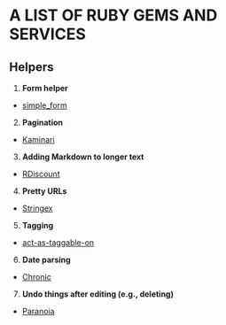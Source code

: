 # A LIST OF RUBY GEMS AND SERVICES 

## Helpers

1. **Form helper**
 * [simple_form](https://github.com/plataformatec/simple_form)  
2. **Pagination**
 * [Kaminari](https://github.com/amatsuda/kaminari)  
3. **Adding Markdown to longer text**  
 * [RDiscount](https://github.com/davidfstr/rdiscount)  
4. **Pretty URLs**  
 * [Stringex](https://github.com/rsl/stringex)  
5. **Tagging**  
 * [act-as-taggable-on](https://github.com/mbleigh/acts-as-taggable-on)  
6. **Date parsing**  
 * [Chronic](https://github.com/mojombo/chronic)  
7. **Undo things after editing (e.g., deleting)**  
 * [Paranoia](https://github.com/rubysherpas/paranoia)
